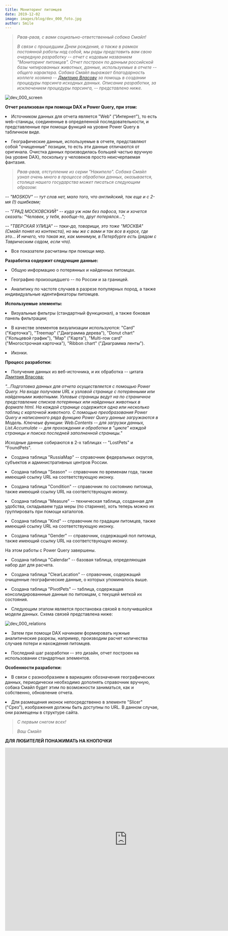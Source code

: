 ```yaml
---
title: Мониторинг питомцев
date: 2019-12-02
image: images/blog/dev_000_foto.jpg
author: Smile
---
```


> *Рвав-рвав, с вами социально-ответственный собака Смайл!*
>
> *В связи с прошедшим Днем рождения, а также в рамках постоянной работы над собой, мы рады представить вам свою очередную разработку -- отчет c кодовым названием "Мониторинг питомцев". Отчет построен по данным российской базы чипированных животных, данные, используемые в отчете -- общего характера.*
> *Собака Смайл выражает благодарность коллеге хозяина -- [Дмитрию Власову](https://dmitriyvlasov.ru) за помощь в создании процедуры парсинга исходных данных.*
> *Описание разработки, за исключением процедуры парсинга, -- представлено ниже.* 

![dev_000_screen](https://kkadikin.ru/images/blog/dev_000_screen.jpg)


**Отчет реализован при помощи DAX и Power Query, при этом:**

**<li>** Источником данных для отчета является "Web" ("Интернет"), то есть web-станицы, соединенные в определенной последовательности, и представленные при помощи функций на уровне Power Query в табличном виде.

**<li>** Географические данные, используемые в отчете, представляют собой "очищенные" позиции, то есть эти данные отличаются от оригинала. Очистка данных производилась большей частью вручную (на уровне DAX), поскольку у человеков просто неисчерпаемая фантазия.

> *Рвав-рвав, отступление из серии "Накипело". Собака Смайл узнал очень много в процессе обработки данных, оказывается, столица нашего государства может писаться следующим образом:*

-- *"MOSKOV" -- тут слов нет, мало того, что английский, так еще и с 2-мя (!) ошибками;*

-- *"ГРАД МОСКОВСКИЙ" -- куда уж нам без пафоса, так и хочется сказать: "Человек, у тебя, вообще-то, друг потерялся...";*

-- *"ТВЕРСКАЯ УЛИЦА" -- таки-да, товарищи, это тоже "МОСКВА" (Смайл понял из контекста), но мы же с вами и так все в курсе, где это... И ничего, что такая же, как минимум, в Петербурге есть (рядом с Таврическим садом, если что).*

**<li>** Все показатели расчитаны при помощи мер. 


**Разработка содержит следующие данные:**

**<li>** Общую информацию о потерянных и найденных питомцах.

**<li>** Географию произошедшего -- по России и за границей.

**<li>** Аналитику по частоте случаев в разрезе популярных пород, а также индивидуальные идентификаторы питомцев.


**Используемые элементы:**

**<li>** Визуальные фильтры (стандартный функционал), а также боковая панель фильтрации;

**<li>** В качестве элементов визуализации используются: "Card" ("Карточка"), "Treemap" ("Диаграмма дерева"), "Donut chart" ("Кольцевой график"), "Map" ("Карта"), "Multi-row card" ("Многострочная карточка"), "Ribbon chart" ("Диаграмма ленты").

**<li>** Иконки.


**Процесс разработки:**

**<li>** Получение данных из веб-источника, и их обработка -- цитата [Дмитрия Власова:](https://dmitriyvlasov.ru)

*"...Подготовка данных для отчета осуществляется с помощью Power Query. На входе получаем URL к узловой странице с потерянными или найденными животными. Узловые страницы ведут на по страничное представление списков потерянных или найденных животных в формате html. На каждой странице содержится одна или несколько таблиц с карточкой животного. С помощью преобразования Power Query и написанного ряда функцию Power Query данные загружаются в Модель. Ключеые функции: Web.Contents -- для загрузки данных, List.Accumulate -- для прохождения и обработки в "цикле" каждой страницы и поиска последней заполненной страницы."*

Исходные данные собираются в 2-х таблицах -- "LostPets" и "FoundPets".

**<li>** Создана таблица "RussiaMap" -- справочник федеральных округов, субъектов и административных центров России.

**<li>** Создана таблица "Season" -- справочник по временам года, также имеющий ссылку URL на соответствующую иконку.

**<li>** Создана таблица "Condition" -- справочник по состоянию питомца, также имеющий ссылку URL на соответствующую иконку.

**<li>** Создана таблица "Measure" -- техническая таблица, созданная для удобства, складываем туда меры (по старинке), хоть теперь можно их группировать при  помощи каталогов.

**<li>** Создана таблица "Kind" -- справочник по градации питомцев, также имеющий ссылку URL на соответствующую иконку.

**<li>** Создана таблица "Gender" -- справочник, содержащий пол питомца, также имеющий ссылку URL на соответствующую иконку.

На этом работы с Power Query завершены. 

**<li>** Создана таблица "Calendar" -- базовая таблица, определяющая набор дат для расчета.

**<li>** Создана таблица "ClearLacation" -- справочник, содержащий очищенные географические данные, о которых упоминалось выше.

**<li>** Создана таблица "PivotPets" -- таблица, содержащая консолидированнные данные по питомцам, с текущей меткой их состояния.

**<li>** Следующим этапом является простановка связей в получившейся модели данных. Схема связей представлена ниже:

![dev_000_relations](https://kkadikin.ru/images/blog/dev_000_relations.jpg)

**<li>** Затем при помощи DAX начинаем формировать нужные аналитические разрезы, например, производим расчет количества случаев потери и нахождения питомцев.

**<li>** Последний шаг разработки -- это дизайн, отчет построен на использовании стандартных элементов.


**Особенности разработки:**

**<li>** В связи с разнообразием в вариациях обозначения географических данных, периодически необходимо дополнять справочник вручную, собака Смайл будет этим по возможности заниматься, как и собственно, обновление отчета.

**<li>** Для размещения иконок непосредственно в элементе "Slicer" ("Срез"), изображения должны быть доступны по URL. В данном случае, они размещены в структуре сайта. 

> *С первым снегом всех!*
>
> *Ваш Смайл*

**ДЛЯ ЛЮБИТЕЛЕЙ ПОНАЖИМАТЬ НА КНОПОЧКИ**

<iframe width="800" height="600" src="https://app.powerbi.com/view?r=eyJrIjoiYTExMTRmY2QtYTNhMy00ZDk4LWFhODAtMTlmOWUxYzdkZjRlIiwidCI6IjE4YjFiOTZhLTk0MTQtNDE3MC1iNmNhLTZkODU3NTJlNTZmOCIsImMiOjZ9" frameborder="0" allowFullScreen="true"></iframe>